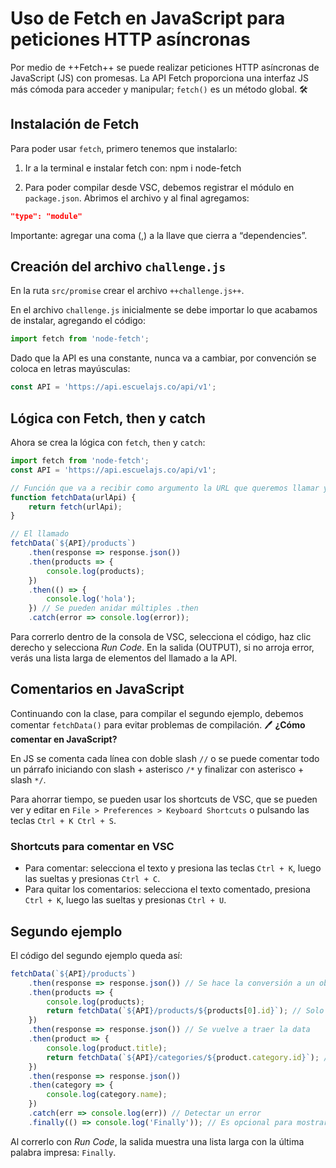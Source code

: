 # Uso de Fetch en JavaScript para peticiones HTTP asíncronas

Por medio de ++Fetch++ se puede realizar peticiones HTTP asíncronas de JavaScript (JS) con promesas. La API Fetch proporciona una interfaz JS más cómoda para acceder y manipular; `fetch()` es un método global. 🛠️ 

## Instalación de Fetch
Para poder usar `fetch`, primero tenemos que instalarlo:

1. Ir a la terminal e instalar fetch con: 
	npm i node-fetch
	
2. Para poder compilar desde VSC, debemos registrar el módulo en `package.json`. Abrimos el archivo y al final agregamos:
```json
"type": "module"
```

Importante: agregar una coma (,) a la llave que cierra a “dependencies”.

## Creación del archivo `challenge.js`

En la ruta `src/promise` crear el archivo `++challenge.js++`.

En el archivo `challenge.js` inicialmente se debe importar lo que acabamos de instalar, agregando el código:

```js
import fetch from 'node-fetch';
```

Dado que la API es una constante, nunca va a cambiar, por convención se coloca en letras mayúsculas:

```js
const API = 'https://api.escuelajs.co/api/v1';
```

## Lógica con Fetch, then y catch

Ahora se crea la lógica con `fetch`, `then` y `catch`:
```js
import fetch from 'node-fetch';
const API = 'https://api.escuelajs.co/api/v1';

// Función que va a recibir como argumento la URL que queremos llamar y esto retornará el llamado de fetch: una promesa
function fetchData(urlApi) {
    return fetch(urlApi);
}

// El llamado
fetchData(`${API}/products`)
    .then(response => response.json())
    .then(products => {
        console.log(products);
    })
    .then(() => {
        console.log('hola');
    }) // Se pueden anidar múltiples .then
    .catch(error => console.log(error));
```

Para correrlo dentro de la consola de VSC, selecciona el código, haz clic derecho y selecciona _Run Code_. En la salida (OUTPUT), si no arroja error, verás una lista larga de elementos del llamado a la API.

## Comentarios en JavaScript

Continuando con la clase, para compilar el segundo ejemplo, debemos comentar `fetchData()` para evitar problemas de compilación. 🖊️ **¿Cómo comentar en JavaScript?**

En JS se comenta cada línea con doble slash `//` o se puede comentar todo un párrafo iniciando con slash + asterisco `/*` y finalizar con asterisco + slash `*/`.

Para ahorrar tiempo, se pueden usar los shortcuts de VSC, que se pueden ver y editar en `File > Preferences > Keyboard Shortcuts` o pulsando las teclas `Ctrl + K Ctrl + S`.

### Shortcuts para comentar en VSC

- Para comentar: selecciona el texto y presiona las teclas `Ctrl + K`, luego las sueltas y presionas `Ctrl + C`.
- Para quitar los comentarios: selecciona el texto comentado, presiona `Ctrl + K`, luego las sueltas y presionas `Ctrl + U`.

## Segundo ejemplo

El código del segundo ejemplo queda así:
```js
fetchData(`${API}/products`)
    .then(response => response.json()) // Se hace la conversión a un objeto JSON
    .then(products => {
        console.log(products);
        return fetchData(`${API}/products/${products[0].id}`); // Solo se quiere mostrar el primer elemento de la primera solicitud
    })
    .then(response => response.json()) // Se vuelve a traer la data
    .then(product => {
        console.log(product.title);
        return fetchData(`${API}/categories/${product.category.id}`); // Se quiere mostrar la categoría de un producto en particular
    })
    .then(response => response.json())
    .then(category => {
        console.log(category.name);
    })
    .catch(err => console.log(err)) // Detectar un error
    .finally(() => console.log('Finally')); // Es opcional para mostrar que se terminó la solicitud
```

Al correrlo con _Run Code_, la salida muestra una lista larga con la última palabra impresa: `Finally`.

